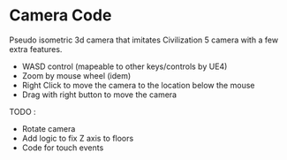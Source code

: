 Camera Code
===========

Pseudo isometric 3d camera that imitates Civilization 5 camera with a few extra features.

* WASD control (mapeable to other keys/controls by UE4)
* Zoom by mouse wheel (idem)
* Right Click to move the camera to the location below the mouse
* Drag with right button to move the camera

TODO :

* Rotate camera
* Add logic to fix Z axis to floors
* Code for touch events

